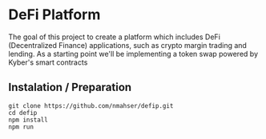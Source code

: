 # DeFi Platform
The goal of this project to create a platform which includes DeFi (Decentralized Finance) applications, such as crypto margin trading and lending. As a starting point
we'll be implementing a token swap powered by Kyber's smart contracts



## Instalation / Preparation
`git clone https://github.com/nmahser/defip.git` <br>
`cd defip` <br>
`npm install`<br>
`npm run` <br>
